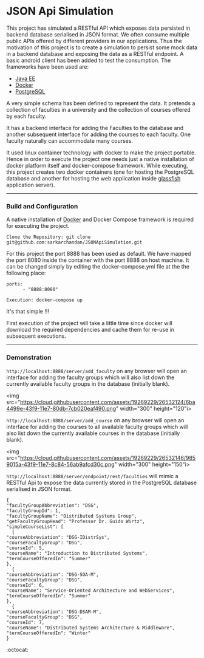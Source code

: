 # JSON Api Simulation
This project has simulated a RESTful API which exposes data persisted in backend database serialised in JSON format. We often consume multiple public APIs offered by different providers in our applications. Thus the motivation of this project is to create a simulation to persist some mock data in a backend database and exposing the data as a RESTful endpoint. A basic android client has been added to test the consumption. The frameworks have been used are:

- [Java EE](https://javaee.github.io)
- [Docker](https://www.docker.com)
- [PostgreSQL](https://www.postgresql.org)

A very simple schema has been defined to represent the data. It pretends a collection of faculties in a university and the collection of courses offered by each faculty.

It has a backend interface for adding the Faculties to the database and another subsequent interface for adding the courses to each faculty. One faculty naturally can accommodate many courses.

It used linux container technology with docker to make the project portable. Hence in order to execute the project one needs just a native installation of docker platform itself and docker-compose framework. While executing, this project creates two docker containers (one for hosting the PostgreSQL database and another for hosting the web application inside [glassfish](https://javaee.github.io/glassfish/) application server). 

---

### Build and Configuration
A native installation of [Docker](https://www.docker.com) and Docker Compose framework is required for executing the project.

````
Clone the Repository: git clone git@github.com:sarkarchandan/JSONApiSimulation.git
````
For this project the port 8888 has been used as default. We have mapped the port 8080 inside the container with the port 8888 on host machine. It can be changed simply by editing the docker-compose.yml file at the the following place:

````
ports:
      - "8888:8080"
````

````
Execution: docker-compose up
````
It's that simple !!!

First execution of the project will take a little time since docker will download the required dependencies and cache them for re-use in subsequent executions.

---

### Demonstration
```http://localhost:8888/server/add_faculty``` 
on any browser will open an interface for adding the faculty groups which will also list down the currently available faculty groups in the database (initially blank).

<img src="https://cloud.githubusercontent.com/assets/19269229/26532124/6ba4499e-43f9-11e7-80db-7cb020eaf490.png" width="300" height="120"i>

```http://localhost:8888/server/add_course``` 
on any browser will open an interface for adding the courses to all available faculty groups which will also list down the currently available courses in the database (initially blank).

<img src="https://cloud.githubusercontent.com/assets/19269229/26532146/9859015a-43f9-11e7-8c84-56ab9afcd30c.png" width="300" height="150"i>

```http://localhost:8888/server/endpoint/rest/faculties``` will mimic a RESTful Api to expose the data currently stored in the PostgreSQL database serialised in JSON format.

```
{
"facultyGroupAbbreviation": "DSG",
"facultyGroupId": 1,
"facultyGroupName": "Distributed Systems Group",
"getFacultyGroupHead": "Professor Dr. Guido Wirtz",
"simpleCourseList": [
  {
"courseAbbreviation": "DSG-IDistrSys",
"courseFacultyGroup": "DSG",
"courseId": 5,
"courseName": "Introduction to Distributed Systems",
"termCourseOfferedIn": "Summer"
},
  {
"courseAbbreviation": "DSG-SOA-M",
"courseFacultyGroup": "DSG",
"courseId": 6,
"courseName": "Service-Oriented Architecture and WebServices",
"termCourseOfferedIn": "Summer"
},
  {
"courseAbbreviation": "DSG-DSAM-M",
"courseFacultyGroup": "DSG",
"courseId": 7,
"courseName": "Distributed Systems Architecture & Middleware",
"termCourseOfferedIn": "Winter"
}
```

:octocat:





